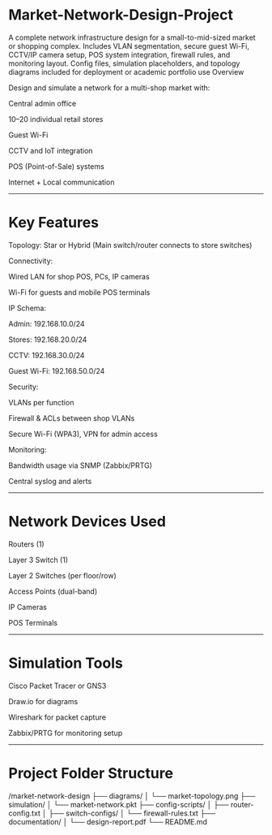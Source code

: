 # Market-Network-Design-Project
A complete network infrastructure design for a small-to-mid-sized market or shopping complex. Includes VLAN segmentation, secure guest Wi-Fi, CCTV/IP camera setup, POS system integration, firewall rules, and monitoring layout. Config files, simulation placeholders, and topology diagrams included for deployment or academic portfolio use
Overview

Design and simulate a network for a multi-shop market with:

Central admin office

10–20 individual retail stores

Guest Wi-Fi

CCTV and IoT integration

POS (Point-of-Sale) systems

Internet + Local communication



---

# **Key Features**

Topology: Star or Hybrid (Main switch/router connects to store switches)

Connectivity:

Wired LAN for shop POS, PCs, IP cameras

Wi-Fi for guests and mobile POS terminals


IP Schema:

Admin: 192.168.10.0/24

Stores: 192.168.20.0/24

CCTV: 192.168.30.0/24

Guest Wi-Fi: 192.168.50.0/24


Security:

VLANs per function

Firewall & ACLs between shop VLANs

Secure Wi-Fi (WPA3), VPN for admin access


Monitoring:

Bandwidth usage via SNMP (Zabbix/PRTG)

Central syslog and alerts




---

# **Network Devices Used**

Routers (1)

Layer 3 Switch (1)

Layer 2 Switches (per floor/row)

Access Points (dual-band)

IP Cameras

POS Terminals



---

# **Simulation Tools**

Cisco Packet Tracer or GNS3

Draw.io for diagrams

Wireshark for packet capture

Zabbix/PRTG for monitoring setup



---

# **Project Folder Structure**

/market-network-design
├── diagrams/
│   └── market-topology.png
├── simulation/
│   └── market-network.pkt
├── config-scripts/
│   ├── router-config.txt
│   ├── switch-configs/
│   └── firewall-rules.txt
├── documentation/
│   └── design-report.pdf
└── README.md
